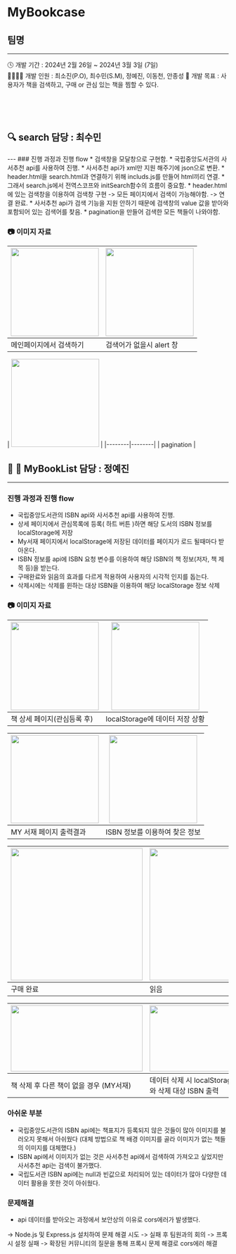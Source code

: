 # MyBookcase
## 팀명
---
🕓 개발 기간 : 2024년 2월 26일 ~ 2024년 3월 3일 (7일)  
👨‍👩‍👧‍👦 개발 인원 : 최소진(P.O), 최수민(S.M), 정예진, 이동천, 안종성
📖 개발 목표 : 사용자가 책을 검색하고, 구매 or 관심 있는 책을 찜할 수 있다. 

<br>
<br>
<br>
<h2>🔍 search 담당 : 최수민</h2> 
---
### 진행 과정과 진행 flow
* 검색창을 모달창으로 구현함.
* 국립중앙도서관의 사서추천 api를 사용하여 진행.
* 사서추천 api가 xml만 지원 해주기에 json으로 변환.
* header.html을 search.html과 연결하기 위해 includs.js를 만들어 html끼리 연결.
* 그래서 search.js에서 전역스코프와 initSearch함수의 흐름이 중요함.
* header.html에 있는 검색창을 이용하여 검색창 구현 -> 모든 페이지에서 검색이 가능해야함. -> 연결 완료.
* 사서추천 api가 검색 기능을 지원 안하기 때문에 검색창의 value 값을 받아와 포함되어 있는 검색어를 찾음.
* pagination을 만들어 검색한 모든 책들이 나와야함.

### 📷 이미지 자료 
| <img src="https://github.com/nimxxs/MyBookcase/assets/132239456/e8427132-38c7-449f-9678-84d97ed86c33" height="200"> | <img src="https://github.com/nimxxs/MyBookcase/assets/132239456/b8041f46-2aa9-4aae-bf11-994953e963de" height="200"> |
|--------|--------|
| 메인페이지에서 검색하기 | 검색어가 없을시 alert 창 |

| <img src="https://github.com/nimxxs/MyBookcase/assets/132239456/df8910c1-1f5d-4425-ab7d-a4c1ac0bfe14" height="200"> |
|--------|--------|
| pagination |

## 📖 🧾 MyBookList 담당 : 정예진
---

### 진행 과정과 진행 flow
* 국립중앙도서관의 ISBN api와 사서추천 api를 사용하여 진행.
* 상세 페이지에서 관심목록에 등록( 하트 버튼 )하면 해당 도서의 ISBN 정보를 localStorage에 저장
* My서재 페이지에서 localStorage에 저장된 데이터를 페이지가 로드 될때마다 받아온다.
* ISBN 정보를 api에 ISBN 요청 변수를 이용하여 해당 ISBN의 책 정보(저자, 책 제목 등)을 받는다.
* 구매완료와 읽음의 효과를 다르게 적용하여 사용자의 시각적 인지를 돕는다.
* 삭제시에는 삭제를 윈하는 대상 ISBN을 이용하여 해당 localStorage 정보 삭제

### 📷 이미지 자료 
| <img src="https://github.com/nimxxs/MyBookcase/assets/112992178/a20effcb-70bf-4f3c-98b6-3c16449f69c4" height="200"> | <img src="https://github.com/nimxxs/MyBookcase/assets/112992178/da410dbe-a5d0-4ffc-b359-e0628c353ce8" height="200">|
|--------|--------|
| 책 상세 페이지(관심등록 후) | localStorage에 데이터 저장 상황|

| <img src="https://github.com/nimxxs/MyBookcase/assets/112992178/1a828473-a784-4d21-91ab-5b1d8966cca4" height="200"> | <img src = "https://github.com/nimxxs/MyBookcase/assets/112992178/e2e6c67d-51b4-4a0e-9fe0-7108f605b5a6" height="200">|
|--------|--------|
| MY 서재 페이지 출력결과 | ISBN 정보를 이용하여 찾은 정보|

| <img src="https://github.com/nimxxs/MyBookcase/assets/112992178/b73acc43-79be-4e16-afe8-746b61a6fcf2" width="300"> | <img src = "https://github.com/nimxxs/MyBookcase/assets/112992178/fe0cfb65-5acd-4427-84a3-5e9589f33b0d" width="300"> | <img src = "https://github.com/nimxxs/MyBookcase/assets/112992178/e81edc99-7830-4321-b3db-419823c472c1" width="300">|
|--------|--------|--------|
| 구매 완료 |읽음|구매완료 및 읽음|

| <img src="https://github.com/nimxxs/MyBookcase/assets/112992178/abf8cf38-4bac-4b60-a67f-c13d58b52ab0" height="150" width="300"> | <img src = "https://github.com/nimxxs/MyBookcase/assets/112992178/0df88f01-3a94-4a93-b2ac-457cda3657e1" height="150" width="300">|
|--------|--------|
| 책 삭제 후 다른 책이 없을 경우 (MY서재) | 데이터 삭제 시 localStorage updateData와 삭제 대상 ISBN 출력|

### 아쉬운 부분
* 국립중앙도서관의 ISBN api에는 책표지가 등록되지 않은 것들이 많아 이미지를 불러오지 못해서 아쉬웠다
(대체 방법으로 책 배경 이미지를 골라 이미지가 없는 책들의 이미지를 대체했다.)
* ISBN api에서 이미지가 없는 것은 사서추천 api에서 검색하여 가져오고 싶었지만 사서추천 api는 검색이 불가했다.
* 국립도서관 ISBN api에는 null과 빈값으로 처리되어 있는 데이터가 많아 다양한 데이터 활용을 못한 것이 아쉬웠다.

### 문제해결
* api 데이터를 받아오는 과정에서 보안상의 이유로 cors에러가 발생했다.

-> Node.js 및 Express.js 설치하여 문제 해결 시도 -> 실패 후 팀원과의 회의
-> 프록시 설정 실패 -> 확장된 커뮤니티의 질문을 통해 프록시 문제 해결로 cors에러 해결  




